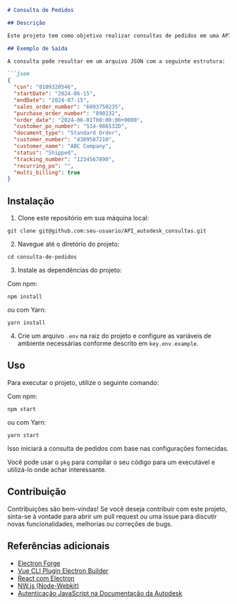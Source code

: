 ```markdown
# Consulta de Pedidos

## Descrição

Este projeto tem como objetivo realizar consultas de pedidos em uma API, utilizando autenticação OAuth2 com credenciais de cliente e servidor. Ele é útil para obter informações sobre pedidos de clientes em um determinado intervalo de datas. As variáveis necessárias devem ser configuradas em um arquivo `.env`. Você pode solicitar acesso ao espaço developer à Autodesk para obter essas variáveis.

## Exemplo de Saída

A consulta pode resultar em um arquivo JSON com a seguinte estrutura:

```json
{
  "csn": "8109320546",
  "startDate": "2024-06-15",
  "endDate": "2024-07-15",
  "sales_order_number": "6093750235",
  "purchase_order_number": "890232",
  "order_date": "2024-06-01T00:00:00+0000",
  "customer_po_number": "S14-986532D",
  "document_type": "Standard Order",
  "customer_number": "4309587210",
  "customer_name": "ABC Company",
  "status": "Shipped",
  "tracking_number": "1234567890",
  "recurring_po": "",
  "multi_billing": true
}
```

## Instalação

1. Clone este repositório em sua máquina local:

```
git clone git@github.com:seu-usuario/API_autodesk_consultas.git
```

2. Navegue até o diretório do projeto:

```
cd consulta-de-pedidos
```

3. Instale as dependências do projeto:

Com npm:

```
npm install
```

ou com Yarn:

```
yarn install
```

4. Crie um arquivo `.env` na raiz do projeto e configure as variáveis de ambiente necessárias conforme descrito em `key.env.example`.

## Uso

Para executar o projeto, utilize o seguinte comando:

Com npm:

```
npm start
```

ou com Yarn:

```
yarn start
```

Isso iniciará a consulta de pedidos com base nas configurações fornecidas.

Você pode usar o `pkg` para compilar o seu código para um executável e utilizá-lo onde achar interessante.

## Contribuição

Contribuições são bem-vindas! Se você deseja contribuir com este projeto, sinta-se à vontade para abrir um pull request ou uma issue para discutir novas funcionalidades, melhorias ou correções de bugs.

## Referências adicionais

- [Electron Forge](https://www.electronforge.io/)
- [Vue CLI Plugin Electron Builder](https://github.com/nklayman/vue-cli-plugin-electron-builder)
- [React com Electron](https://www.electronjs.org/docs/tutorial/react)
- [NW.js (Node-Webkit)](https://nwjs.io/)
- [Autenticação JavaScript na Documentação da Autodesk](https://partner.developer.autodesk.com/sample-codes/authentication/java-script)
```
